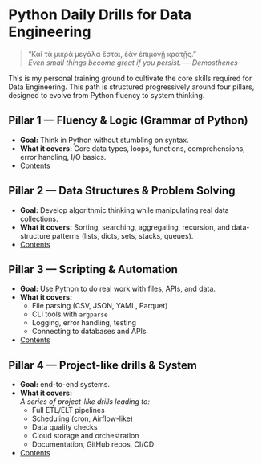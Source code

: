 # Python Daily Drills for Data Engineering

> “Καὶ τὰ μικρὰ μεγάλα ἔσται, ἐὰν ἐπιμονῇ κρατῇς.”  
> *Even small things become great if you persist.* — *Demosthenes*  

This is my personal training ground to cultivate the core skills required for Data Engineering.
This path is structured progressively around four pillars, designed to evolve from Python fluency to system thinking.


## Pillar 1 — Fluency & Logic (Grammar of Python)
- **Goal:** Think in Python without stumbling on syntax.  
- **What it covers:** Core data types, loops, functions, comprehensions, error handling, I/O basics.  
- [Contents](pillar1/README.md)


## Pillar 2 — Data Structures & Problem Solving
- **Goal:** Develop algorithmic thinking while manipulating real data collections.  
- **What it covers:** Sorting, searching, aggregating, recursion, and data-structure patterns (lists, dicts, sets, stacks, queues).  
- [Contents](pillar2/README.md)


## Pillar 3 — Scripting & Automation 
- **Goal:** Use Python to do real work with files, APIs, and data.  
- **What it covers:**  
  - File parsing (CSV, JSON, YAML, Parquet)  
  - CLI tools with `argparse`  
  - Logging, error handling, testing  
  - Connecting to databases and APIs  
- [Contents](pillar3/README.md)


## Pillar 4 — Project-like drills & System
- **Goal:** end-to-end systems.  
- **What it covers:**  
*A series of project-like drills leading to:*
  - Full ETL/ELT pipelines  
  - Scheduling (cron, Airflow-like)  
  - Data quality checks  
  - Cloud storage and orchestration  
  - Documentation, GitHub repos, CI/CD  
- [Contents](pillar4/README.md)